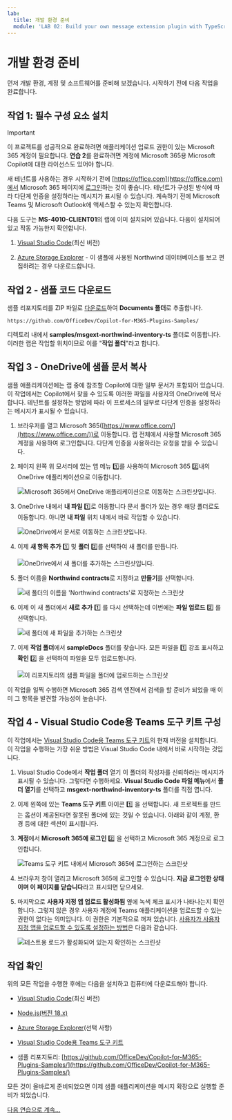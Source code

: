 ```yaml
---
lab:
  title: 개발 환경 준비
  module: 'LAB 02: Build your own message extension plugin with TypeScript (TS) for Microsoft Copilot'
---
```


# 개발 환경 준비

먼저 개발 환경, 계정 및 소프트웨어를 준비해 보겠습니다. 시작하기 전에 다음 작업을 완료합니다.

## 작업 1: 필수 구성 요소 설치

> [!IMPORTANT]
> 이 프로젝트를 성공적으로 완료하려면 애플리케이션 업로드 권한이 있는 Microsoft 365 계정이 필요합니다. **연습 2**를 완료하려면 계정에 Microsoft 365용 Microsoft Copilot에 대한 라이선스도 있어야 합니다.

새 테넌트를 사용하는 경우 시작하기 전에 [https://office.com](https://office.com)에서 Microsoft 365 페이지에 [로그인](https://office.com)하는 것이 좋습니다. 테넌트가 구성된 방식에 따라 다단계 인증을 설정하라는 메시지가 표시될 수 있습니다. 계속하기 전에 Microsoft Teams 및 Microsoft Outlook에 액세스할 수 있는지 확인합니다.

다음 도구는 **MS-4010-CLIENT01**의 랩에 이미 설치되어 있습니다. 다음이 설치되어 있고 작동 가능한지 확인합니다.

1. [Visual Studio Code](https://code.visualstudio.com/)(최신 버전)

1. [Azure Storage Explorer](https://azure.microsoft.com/products/storage/storage-explorer/) - 이 샘플에 사용된 Northwind 데이터베이스를 보고 편집하려는 경우 다운로드합니다.

<!--## Task 2 - Install nvm-windows

You'll use this tool to install Node.js and optionally switch Node versions as needed for your projects.

1. In a web browser, navigate to [https://github.com/coreybutler/nvm-windows/releases](https://github.com/coreybutler/nvm-windows/releases).
2. Locate the latest release version and select the **nvm-setup.zip** file to download.  The file will be downloaded to your machine.
3. Open the file folder and **extract** the contents of the zip folder to a folder on your machine.
4. From the new folder, select **nvm-setup.exe** to open the setup file.
5. Follow the prompts in the installer to install the tool using the default options.
6. Nvm for Windows will be installed on your machine.

## Task 3 - Install Node.js

Install Node.js version 18.18.2, which is compatible with all of the solutions in this course.

1. Open the **Command Prompt** application.
2. Enter the command `nvm install 18.18` to install Node.js.
3. The nvm output should confirm that installation is complete.
4. Run the command `nvm use 18.18` to use this version of Node.js.
5. Run the command `node -v` to confirm that you have version 18.18.2 installed.

You have now installed and configured Node.js version 18.18.2-->

## 작업 2 - 샘플 코드 다운로드

샘플 리포지토리를 ZIP 파일로 [다운로드](https://github.com/OfficeDev/Copilot-for-M365-Plugins-Samples/)하여 **Documents 폴더**로 추출합니다.

```text
https://github.com/OfficeDev/Copilot-for-M365-Plugins-Samples/
```

디렉토리 내에서 **samples/msgext-northwind-inventory-ts** 폴더로 이동합니다. 이러한 랩은 작업할 위치이므로 이를 "**작업 폴더**"라고 합니다.

## 작업 3 - OneDrive에 샘플 문서 복사

샘플 애플리케이션에는 랩 중에 참조할 Copilot에 대한 일부 문서가 포함되어 있습니다. 이 작업에서는 Copilot에서 찾을 수 있도록 이러한 파일을 사용자의 OneDrive에 복사합니다. 테넌트를 설정하는 방법에 따라 이 프로세스의 일부로 다단계 인증을 설정하라는 메시지가 표시될 수 있습니다.

1. 브라우저를 열고 Microsoft 365([https://www.office.com/](https://www.office.com/))로 이동합니다. 랩 전체에서 사용할 Microsoft 365 계정을 사용하여 로그인합니다. 다단계 인증을 사용하라는 요청을 받을 수 있습니다.

1. 페이지 왼쪽 위 모서리에 있는 앱 메뉴 1️⃣를 사용하여 Microsoft 365 2️⃣내의 OneDrive 애플리케이션으로 이동합니다.

    ![Microsoft 365에서 OneDrive 애플리케이션으로 이동하는 스크린샷입니다.](../media/1-02-copy-sample-files-01.png)

1. OneDrive 내에서 **내 파일** 1️⃣로 이동합니다 문서 폴더가 있는 경우 해당 폴더로도 이동합니다. 아니면 **내 파일** 위치 내에서 바로 작업할 수 있습니다.

    ![OneDrive에서 문서로 이동하는 스크린샷입니다.](../media/1-02-copy-sample-files-02.png)

1. 이제 **새 항목 추가** 1️⃣ 및 **폴더** 2️⃣를 선택하여 새 폴더를 만듭니다.

    ![OneDrive에서 새 폴더를 추가하는 스크린샷입니다.](../media/1-02-copy-sample-files-03.png)

1. 폴더 이름을 **Northwind contracts**로 지정하고 **만들기**를 선택합니다.

    ![새 폴더의 이름을 'Northwind contracts'로 지정하는 스크린샷](../media/1-02-copy-sample-files-03-b.png)

1. 이제 이 새 폴더에서 **새로 추가** 1️⃣ 를 다시 선택하는데 이번에는 **파일 업로드** 2️⃣ 를 선택합니다.

    ![새 폴더에 새 파일을 추가하는 스크린샷](../media/1-02-copy-sample-files-04.png)

1. 이제 **작업 폴더**에서 **sampleDocs** 폴더를 찾습니다. 모든 파일을 1️⃣ 강조 표시하고 **확인** 2️⃣ 을 선택하여 파일을 모두 업로드합니다.

    ![이 리포지토리의 샘플 파일을 폴더에 업로드하는 스크린샷](../media/1-02-copy-sample-files-05.png)

이 작업을 일찍 수행하면 Microsoft 365 검색 엔진에서 검색을 할 준비가 되었을 때 이미 그 항목을 발견할 가능성이 높습니다.

## 작업 4 - Visual Studio Code용 Teams 도구 키트 구성

이 작업에서는 [Visual Studio Code용 Teams 도구 키트](https://learn.microsoft.com/microsoftteams/platform/toolkit/teams-toolkit-fundamentals?pivots=visual-studio-code-v5)의 현재 버전을 설치합니다. 이 작업을 수행하는 가장 쉬운 방법은 Visual Studio Code 내에서 바로 시작하는 것입니다.

1. Visual Studio Code에서 **작업 폴더** 열기 이 폴더의 작성자를 신뢰하라는 메시지가 표시될 수 있습니다. 그렇다면 수행하세요. **Visual Studio Code 파일 메뉴**에서 **폴더 열기**를 선택하고 **msgext-northwind-inventory-ts** 폴더를 직접 엽니다.

1. 이제 왼쪽에 있는 **Teams 도구 키트** 아이콘 1️⃣ 을 선택합니다. 새 프로젝트를 만드는 옵션이 제공된다면 잘못된 폴더에 있는 것일 수 있습니다.  아래와 같이 계정, 환경 등에 대한 섹션이 표시됩니다.

1. **계정**에서 **Microsoft 365에 로그인** 2️⃣ 을 선택하고 Microsoft 365 계정으로 로그인합니다.

    ![Teams 도구 키트 내에서 Microsoft 365에 로그인하는 스크린샷](../media/1-04-setup-teams-toolkit-01.png)

1. 브라우저 창이 열리고 Microsoft 365에 로그인할 수 있습니다. **지금 로그인한 상태이며 이 페이지를 닫습니다**라고 표시되면 닫으세요.

1. 마지막으로 **사용자 지정 앱 업로드 활성화됨** 옆에 녹색 체크 표시가 나타나는지 확인합니다. 그렇지 않은 경우 사용자 계정에 Teams 애플리케이션을 업로드할 수 있는 권한이 없다는 의미입니다. 이 권한은 기본적으로 꺼져 있습니다. [사용자가 사용자 지정 앱을 업로드할 수 있도록 설정하는 방법](https://learn.microsoft.com/microsoftteams/teams-custom-app-policies-and-settings#allow-users-to-upload-custom-apps)은 다음과 같습니다.

    ![테스트용 로드가 활성화되어 있는지 확인하는 스크린샷](../media/1-04-setup-teams-toolkit-03.png)

## 작업 확인

위의 모든 작업을 수행한 후에는 다음을 설치하고 컴퓨터에 다운로드해야 합니다.

- [Visual Studio Code](https://code.visualstudio.com/)(최신 버전)

- [Node.js(버전 18.x)](https://nodejs.org/download/release/v18.18.2/)

- [Azure Storage Explorer](https://azure.microsoft.com/products/storage/storage-explorer/)(선택 사항)

- [Visual Studio Code용 Teams 도구 키트](https://learn.microsoft.com/microsoftteams/platform/toolkit/teams-toolkit-fundamentals?pivots=visual-studio-code-v5)

- 샘플 리포지토리: [https://github.com/OfficeDev/Copilot-for-M365-Plugins-Samples/](https://github.com/OfficeDev/Copilot-for-M365-Plugins-Samples/)

모든 것이 올바르게 준비되었으면 이제 샘플 애플리케이션을 메시지 확장으로 실행할 준비가 되었습니다. 

[ 다음 연습으로 계속... ](./3-exercise-1-run-message-extension.md) 